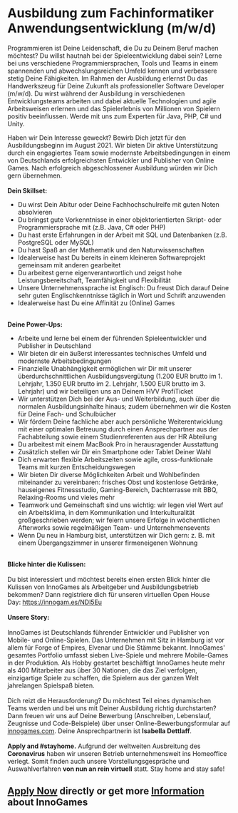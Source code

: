 <h1>Ausbildung zum Fachinformatiker Anwendungsentwicklung (m/w/d)</h1>
<p>Programmieren ist Deine Leidenschaft, die Du zu Deinem Beruf machen möchtest? Du willst hautnah bei der Spieleentwicklung dabei sein? Lerne bei uns verschiedene Programmiersprachen, Tools und Teams in einem spannenden und abwechslungsreichen Umfeld kennen und verbessere stetig Deine Fähigkeiten. Im Rahmen der Ausbildung erlernst Du das Handwerkszeug für Deine Zukunft als professioneller Software Developer (m/w/d). Du wirst während der Ausbildung in verschiedenen Entwicklungsteams arbeiten und dabei aktuelle Technologien und agile Arbeitsweisen erlernen und das Spielerlebnis von Millionen von Spielern positiv beeinflussen. Werde mit uns zum Experten für Java, PHP, C# und Unity.</p><p>Haben wir Dein Interesse geweckt? Bewirb Dich jetzt für den Ausbildungsbeginn im August 2021. Wir bieten Dir aktive Unterstützung durch ein engagiertes Team sowie modernste Arbeitsbedingungen in einem von Deutschlands erfolgreichsten Entwickler und Publisher von Online Games. Nach erfolgreich abgeschlossener Ausbildung würden wir Dich gern übernehmen.<br /><br /><strong><span>Dein Skillset:</span></strong></p><ul><li>Du wirst Dein Abitur oder Deine Fachhochschulreife mit guten Noten absolvieren</li><li>Du bringst gute Vorkenntnisse in einer objektorientierten Skript- oder Programmiersprache mit (z.B. Java, C# oder PHP)</li><li>Du hast erste Erfahrungen in der Arbeit mit SQL und Datenbanken (z.B. PostgreSQL oder MySQL)</li><li>Du hast Spaß an der Mathematik und den Naturwissenschaften</li><li>Idealerweise hast Du bereits in einem kleineren Softwareprojekt gemeinsam mit anderen gearbeitet</li><li>Du arbeitest gerne eigenverantwortlich und zeigst hohe Leistungsbereitschaft, Teamfähigkeit und Flexibilität</li><li>Unsere Unternehmenssprache ist Englisch: Du freust Dich darauf Deine sehr guten Englischkenntnisse täglich in Wort und Schrift anzuwenden</li><li>Idealerweise hast Du eine Affinität zu (Online) Games</li></ul><p><strong><br />Deine Power-Ups:</strong></p><ul><li>Arbeite und lerne bei einem der führenden Spieleentwickler und Publisher in Deutschland</li><li>Wir bieten dir ein äußerst interessantes technisches Umfeld und modernste Arbeitsbedingungen</li><li>Finanzielle Unabhängigkeit ermöglichen wir Dir mit unserer überdurchschnittlichen Ausbildungsvergütung (1.200 EUR brutto im 1. Lehrjahr, 1.350 EUR brutto im 2. Lehrjahr, 1.500 EUR brutto im 3. Lehrjahr) und wir beteiligen uns an Deinem HVV ProfiTicket</li><li>Wir unterstützen Dich bei der Aus- und Weiterbildung, auch über die normalen Ausbildungsinhalte hinaus; zudem übernehmen wir die Kosten für Deine Fach- und Schulbücher </li><li>Wir fördern Deine fachliche aber auch persönliche Weiterentwicklung mit einer optimalen Betreuung durch einen Ansprechpartner aus der Fachabteilung sowie einem Studienreferenten aus der HR Abteilung</li><li><span>Du arbeitest mit einem MacBook Pro in herausragender Ausstattung</span></li><li>Zusätzlich stellen wir Dir ein Smartphone oder Tablet Deiner Wahl</li><li>Dich erwarten flexible Arbeitszeiten sowie agile, cross-funktionale Teams mit kurzen Entscheidungswegen</li><li>Wir bieten Dir diverse Möglichkeiten Arbeit und Wohlbefinden miteinander zu vereinbaren: frisches Obst und kostenlose Getränke, hauseigenes Fitnessstudio, Gaming-Bereich, Dachterrasse mit BBQ, Relaxing-Rooms und vieles mehr </li><li>Teamwork und Gemeinschaft sind uns wichtig: wir legen viel Wert auf ein Arbeitsklima, in dem Kommunikation und Interkulturalität großgeschrieben werden; wir feiern unsere Erfolge in wöchentlichen Afterworks sowie regelmäßigen Team- und Unternehmensevents <span style="color: rgb(122,134,154);"><br /></span></li><li>Wenn Du neu in Hamburg bist, unterstützen wir Dich gern: z. B. mit einem Übergangszimmer in unserer firmeneigenen Wohnung</li></ul><strong><br />Blicke hinter die Kulissen:<br /><br /></strong>Du bist interessiert und möchtest bereits einen ersten Blick hinter die Kulissen von InnoGames als Arbeitgeber und Ausbildungsbetrieb bekommen? Dann registriere dich für unseren virtuellen Open House Day: <a href="https://innogam.es/NDl5Eu"><a target="url" href="https://innogam.es/NDl5Eu">https://innogam.es/NDl5Eu</a></a><br /><br /><strong>Unsere Story:<br /><br /></strong>InnoGames ist Deutschlands führender Entwickler und Publisher von Mobile- und Online-Spielen. Das Unternehmen mit Sitz in Hamburg ist vor allem für Forge of Empires, Elvenar und Die Stämme bekannt. InnoGames' gesamtes Portfolio umfasst sieben Live-Spiele und mehrere Mobile-Games in der Produktion. Als Hobby gestartet beschäftigt InnoGames heute mehr als 400 Mitarbeiter aus über 30 Nationen, die das Ziel verfolgen, einzigartige Spiele zu schaffen, die Spielern aus der ganzen Welt jahrelangen Spielspaß bieten.<br /><br />Dich reizt die Herausforderung? Du möchtest Teil eines dynamischen Teams werden und bei uns mit Deiner Ausbildung richtig durchstarten? Dann freuen wir uns auf Deine Bewerbung (Anschreiben, Lebenslauf, Zeugnisse und Code-Beispiele) über unser Online-Bewerbungsformular auf <a href="http://innogames.com" rel="nofollow">innogames.com</a>. Deine Ansprechpartnerin ist <strong>Isabella Dettlaff</strong>.<br /><br /><strong>Apply and #stayhome.</strong> Aufgrund der weltweiten Ausbreitung des <strong>Coronavirus</strong> haben wir unseren Betrieb unternehmensweit ins Homeoffice verlegt. Somit finden auch unsere Vorstellungsgespräche und Auswahlverfahren <strong>von nun an rein virtuell</strong> statt. Stay home and stay safe!

<h2><a href="https://jobs.jobvite.com/careers/innogames/job/ol0hdfwz/apply?__jvst=Job+Board&__jvsd=github_jobs_repo">Apply Now</a> directly or get more <a href="https://www.innogames.com/career/detail/job/ausbildung-zum-fachinformatiker-anwendungsentwicklung-m-w-d-/?s=github_jobs_repo">Information</a> about InnoGames</h2>